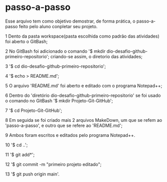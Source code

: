 # passo-a-passo
Esse arquivo tem como objetivo demostrar, de forma prática, o passo-a-passo feito pelo aluno conpletar seu projeto.

 1 Dento da pasta workspace(pasta escolhida como padrão das atividades) foi aberto o GitBash;
 
 2 No GitBash foi adicionado o comando '$ mkdir dio-desafio-github-primeiro-repositorio'; criando-se assim, o diretorio das atividades;
 
 3 '$ cd dio-desafio-github-primeiro-repositorio';
 
 4 '$ echo > README.md';
 
 5 O arquivo 'README.md' foi aberto e editado com o programa Notepad++;
 
 6 Dentro do 'diretório dio-desafio-github-primeiro-repositorio' se foi usado o comando no GitBash '$ mkdir Projeto-Git-GitHub';
 
 7 '$ cd Projeto-Git-GitHub';
 
 8 Em seguida se foi criado mais 2 arquivos MakeDown, um que se refem ao 'passo-a-passo', e outro que se refere ao 'README.md';
 
 9 Ambos foram escritos e editados pelo programa Notepad++.
 
 10 '$ cd ..';
 
 11 '$ git add*';
 
 12 '$ git commit -m "primeiro projeto editado";
 
 13 '$ git push origin main'.
